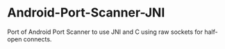 Android-Port-Scanner-JNI
========================

Port of Android Port Scanner to use JNI and C using raw sockets for half-open connects.
